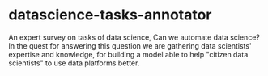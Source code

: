 # datascience-tasks-annotator
An expert survey on tasks of data science, Can we automate data science?  In the quest for answering this question we are gathering data scientists' expertise and knowledge, for building a model able to help "citizen data scientists" to use data platforms better.
